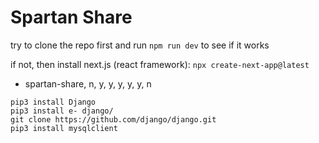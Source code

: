 # Spartan Share

try to clone the repo first and run `npm run dev` to see if it works

if not, then install next.js (react framework): `npx create-next-app@latest`
- spartan-share, n, y, y, y, y, y, n

`pip3 install Django`\
`pip3 install e- django/`\
`git clone https://github.com/django/django.git`\
`pip3 install mysqlclient`